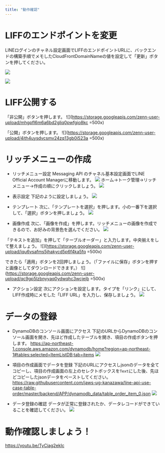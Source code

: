 ```yaml
---
title: "動作確認"
---
```


# LIFFのエンドポイントを変更

LINEログインのチャネル設定画面でLIFFのエンドポイントURLに、バックエンドの構築手順でメモしたCloudFrontDomainNameの値を設定して「更新」ボタンを押してください。

![](https://storage.googleapis.com/zenn-user-upload/4xntpxietdrhyrsm4boio81g7zyq)

![](https://storage.googleapis.com/zenn-user-upload/lrh9ijjsrso23ze5wekt41rjltce)

# LIFF公開する

「非公開」ボタンを押します。
![](https://storage.googleapis.com/zenn-user-upload/mhgpfl6m6a6bd2gliq0pwfgio8kc =500x)

「公開」ボタンを押します。
![](https://storage.googleapis.com/zenn-user-upload/4ith4uysdvcsmv24zq13gb0i523a =500x)


# リッチメニューの作成
- リッチメニュー設定
Messaging API のチャネル基本設定画面でLINE Official Account Managerに移動します。
![](https://storage.googleapis.com/zenn-user-upload/9kg3ra1mdhtiic9fti3zt2xxl6xd)
ホーム→トーク管理→リッチメニュー→作成の順にクリックしましょう。
![](https://storage.googleapis.com/zenn-user-upload/ibwgawlq1fyc7b701c6429d8vlzm)

- 表示設定
下記のように設定しましょう。
![](https://storage.googleapis.com/zenn-user-upload/oc4iy453c1ntkcn83qc6x0wfvehk)

- テンプレート
次に、「テンプレートを選択」を押します。小の一番下を選択して、「選択」ボタンを押しましょう。
![](https://storage.googleapis.com/zenn-user-upload/ln4cuzjkvw9u4pyr8vo03p6e8tbx)

- 画像作成
次に、「画像を作成」を押します。リッチメニューの画像を作成できるので、お好みの背景色を選んでください。
![](https://storage.googleapis.com/zenn-user-upload/e656pkyqwvg9z3pg5mcu3ynecp8d)

「テキストを追加」を押して「テーブルオーダー」と入力します。中央揃えをして整えましょう。
![](https://storage.googleapis.com/zenn-user-upload/iqu6vsafms5jhakycd5p6f4ka5fq =500x)

できたら「適用」ボタンを2回押しましょう。（「ファイルに保存」ボタンを押すと画像としてダウンロードできます。）
![](https://storage.googleapis.com/zenn-user-upload/qc9gp5lzbnyyaq0ydwqhc3wcjejb =500x)

- アクション設定
次にアクションを設定します。タイプを「リンク」にして、LIFF作成時にメモした「LIFF URL」を入力し、保存しましょう。
![](https://storage.googleapis.com/zenn-user-upload/a69an2l4o2tae3qauwigsbw3bjg6)

# データの登録
- DynamoDBのコンソール画面にアクセス
下記のURLからDynamoDBのコンソール画面を開き、先ほど作成したテーブルを開き、項目の作成ボタンを押します。
https://ap-northeast-1.console.aws.amazon.com/dynamodb/home?region=ap-northeast-1#tables:selected=ItemListDB;tab=items
![](https://storage.googleapis.com/zenn-user-upload/5xtnded86oxfy70aahw4ilgcoh8r)

- 項目の作成画面でデータを登録
下記のURLにアクセスしjsonのデータを全てコピーし、項目の作成画面の左上のセレクトボックスを`Text`にした後、先ほどコピーしたjsonデータをペーストしてください。
https://raw.githubusercontent.com/jaws-ug-kanazawa/line-api-use-case-table-order/master/backend/APP/dynamodb_data/table_order_item_0.json
![](https://storage.googleapis.com/zenn-user-upload/6zk3nlfdp559odgo5mbgj0jwejgk)

- データ登録の確認
データが正常に登録されたか、データレコードができていることを確認してください。
![](https://storage.googleapis.com/zenn-user-upload/aod7nnsaredu1n1ujaygr90moaax)

# 動作確認しましょう！

https://youtu.be/TyCiag2ekIc
